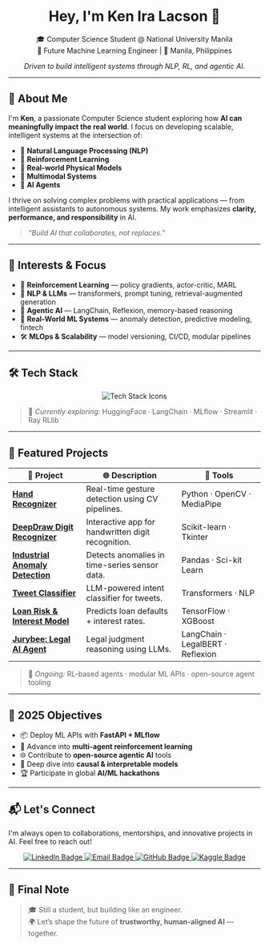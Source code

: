 <h1 align="center">Hey, I'm Ken Ira Lacson 👋</h1>
<p align="center">
  🎓 Computer Science Student @ National University Manila <br>
  🤖 Future Machine Learning Engineer | 📍 Manila, Philippines
</p>

<p align="center"><em>Driven to build intelligent systems through NLP, RL, and agentic AI.</em></p>

---

## 🚀 About Me

I'm **Ken**, a passionate Computer Science student exploring how **AI can meaningfully impact the real world**. I focus on developing scalable, intelligent systems at the intersection of:

- 🧠 **Natural Language Processing (NLP)**
- 🔁 **Reinforcement Learning**
- 🧪 **Real-world Physical Models**
- 🧩 **Multimodal Systems**
- 🤖 **AI Agents**

I thrive on solving complex problems with practical applications — from intelligent assistants to autonomous systems. My work emphasizes **clarity, performance, and responsibility** in AI.

> _“Build AI that collaborates, not replaces.”_

---

## 🧠 Interests & Focus

- 🔁 **Reinforcement Learning** — policy gradients, actor-critic, MARL  
- 🧠 **NLP & LLMs** — transformers, prompt tuning, retrieval-augmented generation  
- 🎯 **Agentic AI** — LangChain, Reflexion, memory-based reasoning  
- 🧱 **Real-World ML Systems** — anomaly detection, predictive modeling, fintech  
- 🛠 **MLOps & Scalability** — model versioning, CI/CD, modular pipelines  

---

## 🛠 Tech Stack

<p align="center">
  <img src="https://skillicons.dev/icons?i=python,tensorflow,pytorch,scikit-learn,pandas,numpy,fastapi,docker,git,github,jupyter,linux,vscode,opencv" alt="Tech Stack Icons" />
</p>

> 🧠 *Currently exploring:* HuggingFace · LangChain · MLflow · Streamlit · Ray RLlib

---

## 📂 Featured Projects

| 🔬 Project | 🌐 Description | 🧰 Tools |
|-----------|----------------|---------|
| [**Hand Recognizer**](https://github.com/kira-ml/hand_recognizer) | Real-time gesture detection using CV pipelines. | Python · OpenCV · MediaPipe |
| [**DeepDraw Digit Recognizer**](https://github.com/kira-ml/DeepDraw-DigitRecognizer) | Interactive app for handwritten digit recognition. | Scikit-learn · Tkinter |
| [**Industrial Anomaly Detection**](https://github.com/kira-ml/anomaly-detection-project) | Detects anomalies in time-series sensor data. | Pandas · Sci-kit Learn |
| [**Tweet Classifier**](https://github.com/kira-ml/Inbound-vs-Outbound-Tweet-Classifier) | LLM-powered intent classifier for tweets. | Transformers · NLP |
| [**Loan Risk & Interest Model**](https://github.com/kira-ml/multi-task-default-interest-model) | Predicts loan defaults + interest rates. | TensorFlow · XGBoost |
| [**Jurybee: Legal AI Agent**](https://github.com/kira-ml/jurybee-proto) | Legal judgment reasoning using LLMs. | LangChain · LegalBERT · Reflexion |

> 🔧 *Ongoing:* RL-based agents · modular ML APIs · open-source agent tooling

---

## 🎯 2025 Objectives

- 📦 Deploy ML APIs with **FastAPI + MLflow**
- 👥 Advance into **multi-agent reinforcement learning**
- 🌐 Contribute to **open-source agentic AI** tools
- 🧠 Deep dive into **causal & interpretable models**
- 🏆 Participate in global **AI/ML hackathons**

---

## 📬 Let's Connect

I'm always open to collaborations, mentorships, and innovative projects in AI. Feel free to reach out!

<p align="center">
  <a href="https://www.linkedin.com/in/ken-ira-lacson-852026343/">
    <img src="https://img.shields.io/badge/LinkedIn-Ken%20Ira%20Lacson-blue?style=for-the-badge&logo=linkedin" alt="LinkedIn Badge" />
  </a>
  <a href="mailto:kenlacson15@gmail.com">
    <img src="https://img.shields.io/badge/Email-kenlacson15@gmail.com-D14836?style=for-the-badge&logo=gmail&logoColor=white" alt="Email Badge" />
  </a>
  <a href="https://github.com/kira-ml">
    <img src="https://img.shields.io/badge/GitHub-kira--ml-181717?style=for-the-badge&logo=github" alt="GitHub Badge" />
  </a>
  <a href="https://www.kaggle.com/keniralacson">
    <img src="https://img.shields.io/badge/Kaggle-KeniraLacson-20BEFF?style=for-the-badge&logo=kaggle&logoColor=white" alt="Kaggle Badge" />
  </a>
</p>

---

## 🧭 Final Note

> 🎓 Still a student, but building like an engineer.  
> 🌍 Let’s shape the future of **trustworthy, human-aligned AI** — together.
